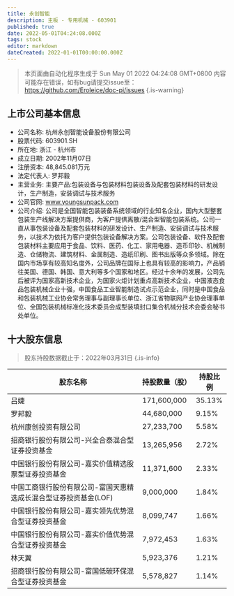 ```yaml
---
title: 永创智能
description: 主板 - 专用机械 - 603901
published: true
date: 2022-05-01T04:24:08.000Z
tags: stock
editor: markdown
dateCreated: 2022-01-01T00:00:00.000Z
---
```


> 本页面由自动化程序生成于 Sun May 01 2022 04:24:08 GMT+0800
> 内容可能存在错误，如有bug请提交issue至：https://github.com/Eroleice/doc-pi/issues
{.is-warning}

## 上市公司基本信息
- 公司名称: 杭州永创智能设备股份有限公司
- 股票代码: 603901.SH
- 所在地: 浙江 - 杭州市
- 成立日期: 2002年11月07日
- 注册资本: 48,845.081万元
- 法定代表人: 罗邦毅
- 主营业务: 主要产品:包装设备与包装材料包装设备及配套包装材料的研发设计，生产制造，安装调试与技术服务
- 公司官网: www.youngsunpack.com
- 公司介绍: 公司是全国智能包装装备系统领域的行业知名企业，国内大型整套包装生产线解决方案提供商，为客户提供离散/混合型智能包装系统。公司一直从事包装设备及配套包装材料的研发设计、生产制造、安装调试与技术服务，以技术为依托为客户提供包装设备解决方案。公司包装设备、软件及配套包装材料主要应用于食品、饮料、医药、化工、家用电器、造币印钞、机械制造、仓储物流、建筑材料、金属制造、造纸印刷、图书出版等众多领域。除在国内市场享有较高知名度外，公司品牌在国际上也具有较高的影响力，产品销往美国、德国、韩国、意大利等多个国家和地区。经过十余年的发展，公司先后被评为国家高新技术企业，为国家火炬计划重点高新技术企业，中国液态食品包装机械企业十强，中国食品工业智能制造试点示范企业，同时是中国食品和包装机械工业协会常务理事与副理事长单位、浙江省物联网产业协会理事单位、全国包装机械标准化技术委员会成型装填封口集合机械分技术会委会秘书处单位。


## 十大股东信息
> 股东持股数据截止于：2022年03月31日
{.is-info}

| 股东名称 | 持股数量（股） | 持股比例 |
| --- | --- | --- |
| 吕婕 | 171,600,000 | 35.13% |
| 罗邦毅 | 44,680,000 | 9.15% |
| 杭州康创投资有限公司 | 27,233,700 | 5.58% |
| 招商银行股份有限公司-兴全合泰混合型证券投资基金 | 13,265,956 | 2.72% |
| 中国银行股份有限公司-嘉实价值精选股票型证券投资基金 | 11,371,600 | 2.33% |
| 中国工商银行股份有限公司-富国天惠精选成长混合型证券投资基金(LOF) | 9,000,000 | 1.84% |
| 中国银行股份有限公司-嘉实领先优势混合型证券投资基金 | 8,099,747 | 1.66% |
| 中国银行股份有限公司-嘉实价值优势混合型证券投资基金 | 7,972,453 | 1.63% |
| 林天翼 | 5,923,376 | 1.21% |
| 招商银行股份有限公司-富国低碳环保混合型证券投资基金 | 5,578,827 | 1.14% |




